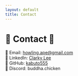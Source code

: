 ```yaml
---
layout: default
title: Contact
---
```

# 💬 Contact 💬
📧 Email: [howling.ape@gmail.com](mailto:howling.ape@gmail.com)<br>
🔗 LinkedIn: [Clarky Lee](https://www.linkedin.com/in/clarky-lee/)<br>
🐙 GitHub: [kabuto555](https://github.com/kabuto555)<br>
🤖 Discord: buddha.chicken